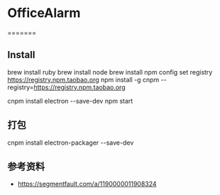 # OfficeAlarm
=======


## Install
brew install ruby
brew install node
brew install
npm config set registry https://registry.npm.taobao.org
npm install -g cnpm --registry=https://registry.npm.taobao.org


cnpm install electron --save-dev
npm start


## 打包
cnpm install electron-packager --save-dev

## 参考资料
- https://segmentfault.com/a/1190000011908324

